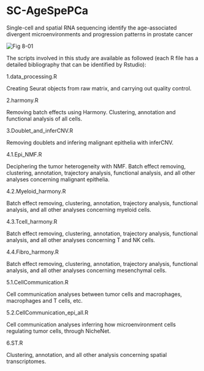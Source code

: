 # SC-AgeSpePCa
Single-cell and spatial RNA sequencing identify the age-associated divergent microenvironments and progression patterns in prostate cancer

![Fig 8-01](https://github.com/user-attachments/assets/41d49f12-a669-4520-94ec-c2cd65263ba9)

The scripts involved in this study are available as followed (each R file has a detailed bibliography that can be identified by Rstudio):

1.data_processing.R

Creating Seurat objects from raw matrix, and carrying out quality control.

2.harmony.R

Removing batch effects using Harmony. Clustering, annotation and functional analysis of all cells.

3.Doublet_and_inferCNV.R

Removing doublets and infering malignant epithelia with inferCNV.

4.1.Epi_NMF.R

Deciphering the tumor heterogeneity with NMF. Batch effect removing, clustering, annotation, trajectory analysis, functional analysis, and all other analyses concerning malignant epithelia.

4.2.Myeloid_harmony.R

Batch effect removing, clustering, annotation, trajectory analysis, functional analysis, and all other analyses concerning myeloid cells.

4.3.Tcell_harmony.R

Batch effect removing, clustering, annotation, trajectory analysis, functional analysis, and all other analyses concerning T and NK cells.

4.4.Fibro_harmony.R

Batch effect removing, clustering, annotation, trajectory analysis, functional analysis, and all other analyses concerning mesenchymal cells.

5.1.CellCommunication.R

Cell communication analyses between tumor cells and macrophages, macrophages and T cells, etc.

5.2.CellCommunication_epi_all.R

Cell communication analyses inferring how microenvironment cells regulating tumor cells, through NicheNet.

6.ST.R

Clustering, annotation, and all other analysis concerning spatial transcriptomes.
